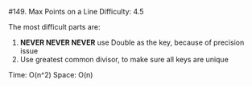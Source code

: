 #149. Max Points on a Line
Difficulty: 4.5<br/>

The most difficult parts are:<br/>
1. **NEVER NEVER NEVER** use Double as the key, because of precision issue<br/>
2. Use greatest common divisor, to make sure all keys are unique<br/>

Time: O(n^2)
Space: O(n)


